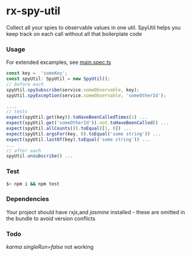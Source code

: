 # rx-spy-util

Collect all your spies to observable values in one util. SpyUtil helps you keep track on each call without all that boilerplate code


### Usage

For extended excamples, see [main.spec.ts](https://github.com/hansogj/rx-spy-util/blob/master/src/main.spec.ts)

```js
const key =  'someKey';
const spyUtil: SpyUtil = new SpyUtil();
// before each
spyUtil.spySubscribe(service.someObservable, key);
spyUtil.spyException(service.someObservable, 'someOtherId');

....
// tests
expect(spyUtil.get(key)).toHaveBeenCalledTimes(1) ...
expect(spyUtil.get('someOtherId')).not.toHaveBeenCalled() ...
expect(spyUtil.allCounts()).toEqual([1, 0]) ...
expect(spyUtil.argsFor(key, 0).toEqual('some string')) ...
expect(spyUtil.lastOf(key).toEqual('some string')) ...
...
// after each
spyUtil.unsubscribe() ...

```

### Test

```bash
$> npm i && npm test
```

### Dependencies
Your project should have _rxjs_,and _jasmine_ installed  - these are omitted in the bundle to avoid version conflicts


### Todo

_karma singleRun=false_ not  working
